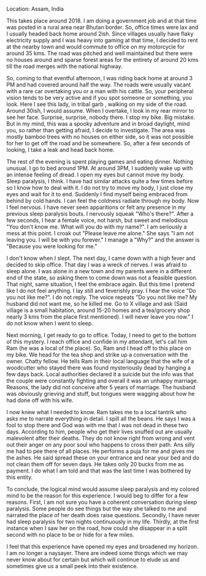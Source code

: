 Location: Assam, India

This takes place around 2018. I am doing a government job and at that time was posted in a rural area near Bhutan border. So, office times were lax and I usually headed back home around 2ish. Since villages usually have flaky electricity supply and I was heavy into gaming at that time, I decided to rent at the nearby town and would commute to office on my motorcycle for around 35 kms. The road was pitched and well maintained but there were no houses around and sparse forest areas for the entirety of around 20 kms till the road merges with the national highway.

So, coming to that eventful afternoon, I was riding back home at around 3 PM and had covered around half the way. The roads were usually vacant with a rare car overtaking you or a man with his cattle. So, your peripheral vision tends to be very active and if you spot someone or something, you look. Here I see this lady, in tribal garb , walking on my side of the road. Around 30ish, I would assume. When I overtake, I look in my rear mirror to see her face. Surprise, surprise, nobody there. I stop my bike. Big mistake. But in my mind, this was a spooky adventure and in broad daylight, mind you, so rather than getting afraid, I decide to investigate. The area was mostly bamboo trees with no houses on either side, so it was not possible for her to get off the road and be somewhere. So, after a few seconds of looking, I take a leak and head back home.

The rest of the evening is spent playing games and eating dinner. Nothing unusual. I go to bed around 1PM. At around 3PM, I suddenly wake up with an intense feeling of dread. I open my eyes but cannot move my body. Sleep paralysis, I think. I have had similar attacks quite a few times before so I know how to deal with it. I do not try to move my body, I just close my eyes and wait for it to end. Suddenly I find myself being embraced from behind by cold hands. I can feel the coldness radiate through my body. Now I feel nervous. I have never seen apparitions or felt any presence in my previous sleep paralysis bouts. I nervously squeak "Who's there?". After a few seconds, I hear a female voice, not harsh, but sweet and melodious "You don't know me. What will you do with my name?". I am seriously a mess at this point. I croak out "Please leave me alone." She says "I am not leaving you. I will be with you forever." I manage a "Why?" and the answer is "Because you were looking for me."

I don't know when I slept. The next day, I came down with a high fever and decided to skip office. That day I was a wreck of nerves. I was afraid to sleep alone. I was alone in a new town and my parents were in a different end of the state, so asking them to come down was not a feasible question. That night, same situation, I feel the embrace again. But this time I pretend like I do not feel anything. I lay still and feverishly pray. I hear the voice "Do you not like me?". I do not reply. The voice repeats "Do you not like me? My husband did not want me, so he killed me. Go to X village and ask (Said village is a small habitation, around 15-20 homes and a tea/grocery shop nearly 3 kms from the place first mentioned). I will never leave you now." I do not know when I went to sleep.

Next morning, I get ready to go to office. Today, I need to get to the bottom of this mystery. I reach office and confide in my attendant, let's call him Ram (he was a local of the place). So, Ram and I head off to this place on my bike. We head for the tea shop and strike up a conversation with the owner. Chatty fellow. He tells Ram in their local language that the wife of a woodcutter who stayed there was found mysteriously dead by hanging a few days back. Local authorities declared it a suicide but the info was that the couple were constantly fighting and overall it was an unhappy marriage. Reasons, the lady did not conceive after 5 years of marriage. The husband was obviously grieving and stuff, but tongues were wagging about how he had done off with his wife.

I now knew what I needed to know. Ram takes me to a local tantrik who asks me to narrate everything in detail. I spill all the beans. He says I was a fool to stop there and God was with me that I was not dead in these two days. According to him, people who get their lives snuffed out are usually malevolent after their deaths. They do not know right from wrong and vent out their anger on any poor soul who happens to cross their path. Ans silly me had to pee there of all places. He performs a puja for me and gives me the ashes. He said spread these on your entrance and near your bed and do not clean them off for seven days. He takes only 20 bucks from me as payment. I do what I am told and that was the last time I was bothered by this entity.

To conclude, the logical mind would assume sleep paralysis and my colored mind to be the reason for this experience. I would beg to differ for a few reasons. First, I am not sure you have a coherent conversation during sleep paralysis. Some people do see things but the way she talked to me and narrated the place of her death does raise questions. Secondly, I have never had sleep paralysis for two nights continuously in my life. Thirdly, at the first instance when I saw her on the road, how could she disappear in a split second with no place to be or hide for a few miles.

I feel that this experience have opened my eyes and broadened my horizon. I am no longer a naysayer. There are indeed some things which we may never know about for certain but which will continue to elude us and sometimes give us a small peek into their existence.
